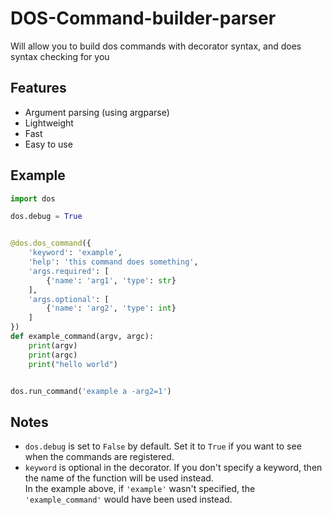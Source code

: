 # DOS-Command-builder-parser
Will allow you to build dos commands with decorator syntax, and does syntax checking for you

## Features
- Argument parsing (using argparse)
- Lightweight
- Fast
- Easy to use

## Example
```python
import dos

dos.debug = True


@dos.dos_command({
    'keyword': 'example',
    'help': 'this command does something',
    'args.required': [
        {'name': 'arg1', 'type': str}
    ],
    'args.optional': [
        {'name': 'arg2', 'type': int}
    ]
})
def example_command(argv, argc):
    print(argv)
    print(argc)
    print("hello world")


dos.run_command('example a -arg2=1')
```

## Notes
- `dos.debug` is set to `False` by default. Set it to `True` if you want to see when the commands are registered.
- `keyword` is optional in the decorator. If you don't specify a keyword, then the name of the function will be used instead.  
In the example above, if `'example'` wasn't specified, the `'example_command'` would have been used instead.

